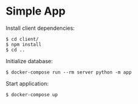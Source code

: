 # Simple App

Install client dependencies:

```
$ cd client/
$ npm install
$ cd ..
```

Initialize database:

```
$ docker-compose run --rm server python -m app
```

Start application:

```
$ docker-compose up
```
